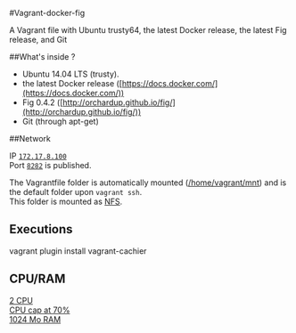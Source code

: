 #Vagrant-docker-fig


A Vagrant file with Ubuntu trusty64, the latest Docker release, the latest Fig release, and Git

##What's inside ?

 - Ubuntu 14.04 LTS (trusty).  
 - the latest Docker release  ([https://docs.docker.com/](https://docs.docker.com/))  
 - Fig 0.4.2                  ([http://orchardup.github.io/fig/](http://orchardup.github.io/fig/))  
 - Git (through apt-get)  

##Network

IP [`172.17.8.100`][ip]  
Port [`8282`][port] is published.  


The Vagrantfile folder is automatically mounted ([/home/vagrant/mnt][mnt]) and is the default folder upon `vagrant ssh`.  
This folder is mounted as [NFS][nfs].  

## Executions

vagrant plugin install vagrant-cachier

## CPU/RAM

[2 CPU][ncpu]  
[CPU cap at 70%][cpuc]  
[1024 Mo RAM][ram]  

[mnt]: https://github.com/Micka33/Vagrant-docker-fig/blob/master/Vagrantfile#L63
[nfs]: https://github.com/Micka33/Vagrant-docker-fig/blob/master/Vagrantfile#L63
[ip]:  https://github.com/Micka33/Vagrant-docker-fig/blob/master/Vagrantfile#L61
[port]:https://github.com/Micka33/Vagrant-docker-fig/blob/master/Vagrantfile#L59
[ncpu]:https://github.com/Micka33/Vagrant-docker-fig/blob/master/Vagrantfile#L12
[cpuc]:https://github.com/Micka33/Vagrant-docker-fig/blob/master/Vagrantfile#L13
[ram]: https://github.com/Micka33/Vagrant-docker-fig/blob/master/Vagrantfile#L11
